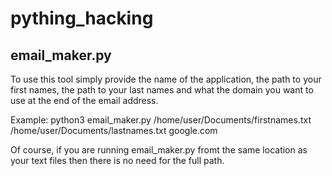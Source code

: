 # pything_hacking
## email_maker.py
To use this tool simply provide the name of the application, the path to your first names, the path to your last names and what the domain you want to use at the end of the email address.

Example:
python3 email_maker.py /home/user/Documents/firstnames.txt /home/user/Documents/lastnames.txt google.com

Of course, if you are running email_maker.py fromt the same location as your text files then there is no need for the full path.
